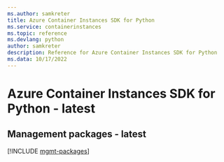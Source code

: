 ```yaml
---
ms.author: samkreter
title: Azure Container Instances SDK for Python
ms.service: containerinstances
ms.topic: reference
ms.devlang: python
author: samkreter
description: Reference for Azure Container Instances SDK for Python
ms.data: 10/17/2022
---
```

# Azure Container Instances SDK for Python - latest

## Management packages - latest
[!INCLUDE [mgmt-packages](container-instances-mgmt-index.md)]
